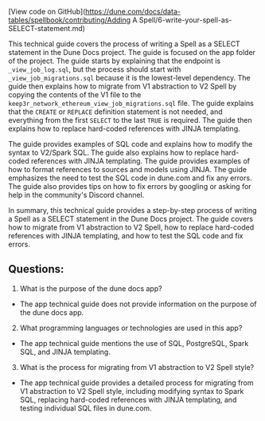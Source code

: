 [View code on GitHub](https://dune.com/docs/data-tables/spellbook/contributing/Adding A Spell/6-write-your-spell-as-SELECT-statement.md)

This technical guide covers the process of writing a Spell as a SELECT statement in the Dune Docs project. The guide is focused on the app folder of the project. The guide starts by explaining that the endpoint is `_view_job_log.sql`, but the process should start with `_view_job_migrations.sql` because it is the lowest-level dependency. The guide then explains how to migrate from V1 abstraction to V2 Spell by copying the contents of the V1 file to the `keep3r_network_ethereum_view_job_migrations.sql` file. The guide explains that the `CREATE` or `REPLACE` definition statement is not needed, and everything from the first `SELECT` to the last `TRUE` is required. The guide then explains how to replace hard-coded references with JINJA templating. 

The guide provides examples of SQL code and explains how to modify the syntax to V2/Spark SQL. The guide also explains how to replace hard-coded references with JINJA templating. The guide provides examples of how to format references to sources and models using JINJA. The guide emphasizes the need to test the SQL code in dune.com and fix any errors. The guide also provides tips on how to fix errors by googling or asking for help in the community's Discord channel. 

In summary, this technical guide provides a step-by-step process of writing a Spell as a SELECT statement in the Dune Docs project. The guide covers how to migrate from V1 abstraction to V2 Spell, how to replace hard-coded references with JINJA templating, and how to test the SQL code and fix errors.
## Questions: 
 1. What is the purpose of the dune docs app?
- The app technical guide does not provide information on the purpose of the dune docs app.

2. What programming languages or technologies are used in this app?
- The app technical guide mentions the use of SQL, PostgreSQL, Spark SQL, and JINJA templating.

3. What is the process for migrating from V1 abstraction to V2 Spell style?
- The app technical guide provides a detailed process for migrating from V1 abstraction to V2 Spell style, including modifying syntax to Spark SQL, replacing hard-coded references with JINJA templating, and testing individual SQL files in dune.com.